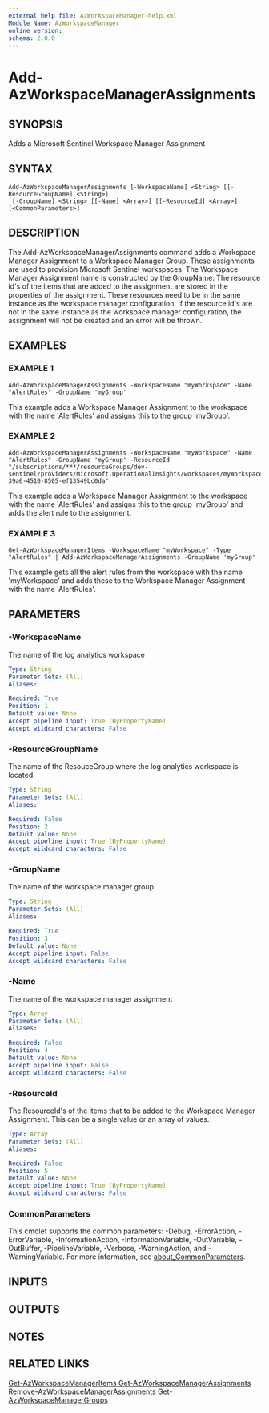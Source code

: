 ```yaml
---
external help file: AzWorkspaceManager-help.xml
Module Name: AzWorkspaceManager
online version:
schema: 2.0.0
---
```


# Add-AzWorkspaceManagerAssignments

## SYNOPSIS
Adds a Microsoft Sentinel Workspace Manager Assignment

## SYNTAX

```
Add-AzWorkspaceManagerAssignments [-WorkspaceName] <String> [[-ResourceGroupName] <String>]
 [-GroupName] <String> [[-Name] <Array>] [[-ResourceId] <Array>] [<CommonParameters>]
```

## DESCRIPTION
The Add-AzWorkspaceManagerAssignments command adds a Workspace Manager Assignment to a Workspace Manager Group.
These assignments are used to provision Microsoft Sentinel workspaces.
The Workspace Manager Assignment name is constructed by the GroupName.
The resource id's of the items that are added to the assignment are stored in the properties of the assignment.
These resources need to be in the same instance as the workspace manager configuration.
If the resource id's are not in the same instance as the workspace manager configuration, the assignment will not be created and an error will be thrown.

## EXAMPLES

### EXAMPLE 1
```
Add-AzWorkspaceManagerAssignments -WorkspaceName "myWorkspace" -Name "AlertRules" -GroupName 'myGroup'
```

This example adds a Workspace Manager Assignment to the workspace with the name 'AlertRules' and assigns this to the group 'myGroup'.

### EXAMPLE 2
```
Add-AzWorkspaceManagerAssignments -WorkspaceName "myWorkspace" -Name "AlertRules" -GroupName 'myGroup' -ResourceId "/subscriptions/***/resourceGroups/dev-sentinel/providers/Microsoft.OperationalInsights/workspaces/myWorkspace/providers/Microsoft.SecurityInsights/alertRules/95204744-39a6-4510-8505-ef13549bc0da"
```

This example adds a Workspace Manager Assignment to the workspace with the name 'AlertRules' and assigns this to the group 'myGroup' and adds the alert rule to the assignment.

### EXAMPLE 3
```
Get-AzWorkspaceManagerItems -WorkspaceName "myWorkspace" -Type "AlertRules" | Add-AzWorkspaceManagerAssignments -GroupName 'myGroup'
```

This example gets all the alert rules from the workspace with the name 'myWorkspace' and adds these to the Workspace Manager Assignment with the name 'AlertRules'.

## PARAMETERS

### -WorkspaceName
The name of the log analytics workspace

```yaml
Type: String
Parameter Sets: (All)
Aliases:

Required: True
Position: 1
Default value: None
Accept pipeline input: True (ByPropertyName)
Accept wildcard characters: False
```

### -ResourceGroupName
The name of the ResouceGroup where the log analytics workspace is located

```yaml
Type: String
Parameter Sets: (All)
Aliases:

Required: False
Position: 2
Default value: None
Accept pipeline input: True (ByPropertyName)
Accept wildcard characters: False
```

### -GroupName
The name of the workspace manager group

```yaml
Type: String
Parameter Sets: (All)
Aliases:

Required: True
Position: 3
Default value: None
Accept pipeline input: False
Accept wildcard characters: False
```

### -Name
The name of the workspace manager assignment

```yaml
Type: Array
Parameter Sets: (All)
Aliases:

Required: False
Position: 4
Default value: None
Accept pipeline input: False
Accept wildcard characters: False
```

### -ResourceId
The ResourceId's of the items that to be added to the Workspace Manager Assignment.
This can be a single value or an array of values.

```yaml
Type: Array
Parameter Sets: (All)
Aliases:

Required: False
Position: 5
Default value: None
Accept pipeline input: True (ByPropertyName)
Accept wildcard characters: False
```

### CommonParameters
This cmdlet supports the common parameters: -Debug, -ErrorAction, -ErrorVariable, -InformationAction, -InformationVariable, -OutVariable, -OutBuffer, -PipelineVariable, -Verbose, -WarningAction, and -WarningVariable. For more information, see [about_CommonParameters](http://go.microsoft.com/fwlink/?LinkID=113216).

## INPUTS

## OUTPUTS

## NOTES

## RELATED LINKS

[Get-AzWorkspaceManagerItems
Get-AzWorkspaceManagerAssignments
Remove-AzWorkspaceManagerAssignments
Get-AzWorkspaceManagerGroups]()

